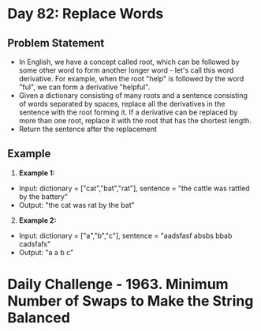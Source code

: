 # Day 82: Replace Words

## Problem Statement

- In English, we have a concept called root, which can be followed by some other word to form another longer word - let's call this word derivative. For example, when the root "help" is followed by the word "ful", we can form a derivative "helpful".
- Given a dictionary consisting of many roots and a sentence consisting of words separated by spaces, replace all the derivatives in the sentence with the root forming it. If a derivative can be replaced by more than one root, replace it with the root that has the shortest length.
- Return the sentence after the replacement

## Example

1. **Example 1:**

- Input: dictionary = ["cat","bat","rat"], sentence = "the cattle was rattled by the battery"
- Output: "the cat was rat by the bat"

2. **Example 2:**

- Input: dictionary = ["a","b","c"], sentence = "aadsfasf absbs bbab cadsfafs"
- Output: "a a b c"

# Daily Challenge - 1963. Minimum Number of Swaps to Make the String Balanced
